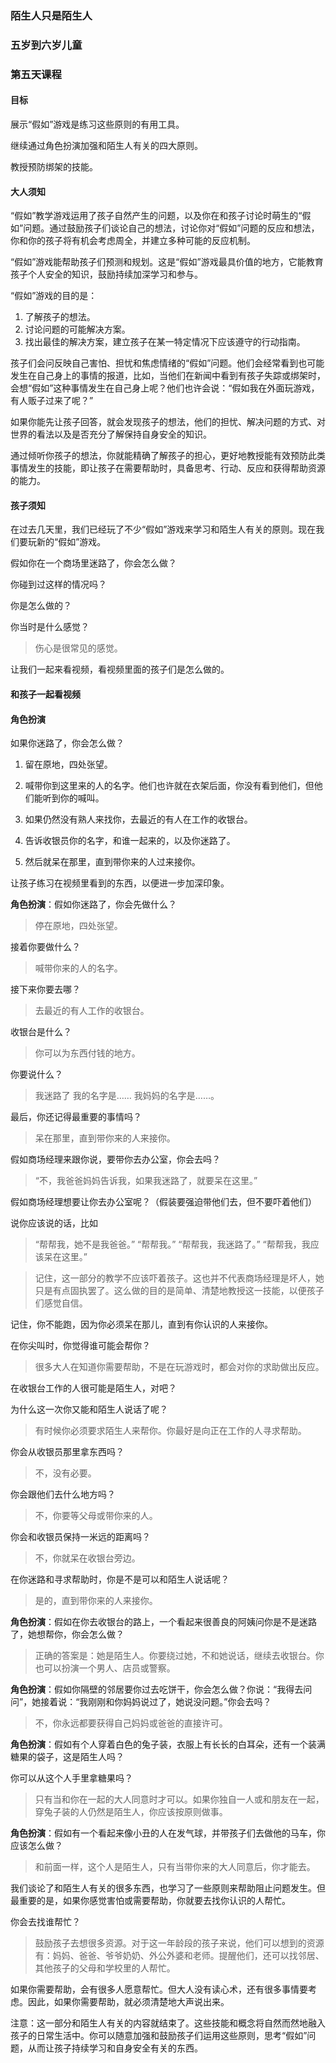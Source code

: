 ### 陌生人只是陌生人

### 五岁到六岁儿童

### 第五天课程

#### 目标

展示“假如”游戏是练习这些原则的有用工具。

继续通过角色扮演加强和陌生人有关的四大原则。

教授预防绑架的技能。

#### 大人须知

“假如”教学游戏运用了孩子自然产生的问题，以及你在和孩子讨论时萌生的“假如”问题。通过鼓励孩子们谈论自己的想法，讨论你对“假如”问题的反应和想法，你和你的孩子将有机会考虑周全，并建立多种可能的反应机制。

“假如”游戏能帮助孩子们预测和规划。这是“假如”游戏最具价值的地方，它能教育孩子个人安全的知识，鼓励持续加深学习和参与。

“假如”游戏的目的是：

1. 了解孩子的想法。
2. 讨论问题的可能解决方案。
3. 找出最佳的解决方案，建立孩子在某一特定情况下应该遵守的行动指南。

孩子们会问反映自己害怕、担忧和焦虑情绪的“假如”问题。他们会经常看到也可能发生在自己身上的事情的报道，比如，当他们在新闻中看到有孩子失踪或绑架时，会想“假如”这种事情发生在自己身上呢？他们也许会说：“假如我在外面玩游戏，有人贩子过来了呢？”

如果你能先让孩子回答，就会发现孩子的想法，他们的担忧、解决问题的方式、对世界的看法以及是否充分了解保持自身安全的知识。

通过倾听你孩子的想法，你就能精确了解孩子的担心，更好地教授能有效预防此类事情发生的技能，即让孩子在需要帮助时，具备思考、行动、反应和获得帮助资源的能力。

#### 孩子须知

在过去几天里，我们已经玩了不少“假如”游戏来学习和陌生人有关的原则。现在我们要玩新的“假如”游戏。

假如你在一个商场里迷路了，你会怎么做？

你碰到过这样的情况吗？

你是怎么做的？

你当时是什么感觉？

> 伤心是很常见的感觉。

让我们一起来看视频，看视频里面的孩子们是怎么做的。

#### 和孩子一起看视频

#### 角色扮演

如果你迷路了，你会怎么做？

1. 留在原地，四处张望。

2. 喊带你到这里来的人的名字。他们也许就在衣架后面，你没有看到他们，但他们能听到你的喊叫。

3. 如果仍然没有熟人来找你，去最近的有人在工作的收银台。

4. 告诉收银员你的名字，和谁一起来的，以及你迷路了。

5. 然后就呆在那里，直到带你来的人过来接你。

让孩子练习在视频里看到的东西，以便进一步加深印象。

**角色扮演**：假如你迷路了，你会先做什么？

> 停在原地，四处张望。

接着你要做什么？

> 喊带你来的人的名字。

接下来你要去哪？

> 去最近的有人工作的收银台。

收银台是什么？

> 你可以为东西付钱的地方。

你要说什么？

> 我迷路了
> 我的名字是……
> 我妈妈的名字是……。

最后，你还记得最重要的事情吗？

> 呆在那里，直到带你来的人来接你。

假如商场经理来跟你说，要带你去办公室，你会去吗？

> “不，我爸爸妈妈告诉我，如果我迷路了，就要呆在这里。”

假如商场经理想要让你去办公室呢？（假装要强迫带他们去，但不要吓着他们）

说你应该说的话，比如

> “帮帮我，她不是我爸爸。”
> “帮帮我。”
> “帮帮我，我迷路了。”
> “帮帮我，我应该呆在这里。”

> 记住，这一部分的教学不应该吓着孩子。这也并不代表商场经理是坏人，她只是有点固执罢了。这么做的目的是简单、清楚地教授这一技能，以便孩子们感觉自信。

记住，你不能跑，因为你必须呆在那儿，直到有你认识的人来接你。

在你尖叫时，你觉得谁可能会帮你？

> 很多大人在知道你需要帮助，不是在玩游戏时，都会对你的求助做出反应。

在收银台工作的人很可能是陌生人，对吧？

为什么这一次你又能和陌生人说话了呢？

> 有时候你必须要求陌生人来帮你。你最好是向正在工作的人寻求帮助。

你会从收银员那里拿东西吗？

> 不，没有必要。

你会跟他们去什么地方吗？

> 不，你要等父母或带你来的人。

你会和收银员保持一米远的距离吗？

> 不，你就呆在收银台旁边。

在你迷路和寻求帮助时，你是不是可以和陌生人说话呢？

> 是的，直到带你来的人来接你。

**角色扮演**：假如在你去收银台的路上，一个看起来很善良的阿姨问你是不是迷路了，她想帮你，你会怎么做？

> 正确的答案是：她是陌生人。你要绕过她，不和她说话，继续去收银台。你也可以扮演一个男人、店员或警察。

**角色扮演**：假如你隔壁的邻居要你过去吃饼干，你会怎么做？你说：“我得去问问”，她接着说：“我刚刚和你妈妈说过了，她说没问题。”你会去吗？

> 不，你永远都要获得自己妈妈或爸爸的直接许可。

**角色扮演**：假如有个人穿着白色的兔子装，衣服上有长长的白耳朵，还有一个装满糖果的袋子，这是陌生人吗？

你可以从这个人手里拿糖果吗？

> 只有当和你在一起的大人同意时才可以。如果你独自一人或和朋友在一起，穿兔子装的人仍然是陌生人，你应该按原则做事。

**角色扮演**：假如有一个看起来像小丑的人在发气球，并带孩子们去做他的马车，你应该怎么做？

> 和前面一样，这个人是陌生人，只有当带你来的大人同意后，你才能去。

我们谈论了和陌生人有关的很多东西，也学习了一些原则来帮助阻止问题发生。但最重要的是，如果你感觉害怕或需要帮助，你就要去找你认识的人帮忙。

你会去找谁帮忙？

> 鼓励孩子去想很多资源。对于这一年龄段的孩子来说，他们可以想到的资源有：妈妈、爸爸、爷爷奶奶、外公外婆和老师。提醒他们，还可以找邻居、其他孩子的父母和学校里的人帮忙。

如果你需要帮助，会有很多人愿意帮忙。但大人没有读心术，还有很多事情要考虑。因此，如果你需要帮助，就必须清楚地大声说出来。

注意：这一部分和陌生人有关的内容就结束了。这些技能和概念将自然而然地融入孩子的日常生活中。你可以随意加强和鼓励孩子们运用这些原则，思考“假如”问题，从而让孩子持续学习和自身安全有关的东西。